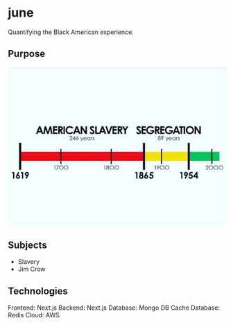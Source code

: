 # june
Quantifying the Black American experience.

## Purpose

![American Slavery Segregation Graphicj](./imgs/american-slavery-segregation-graphic.jpeg)

## Subjects

- Slavery
- Jim Crow 

## Technologies 

Frontend: Next.js
Backend: Next.js
Database: Mongo DB
Cache Database: Redis
Cloud: AWS
